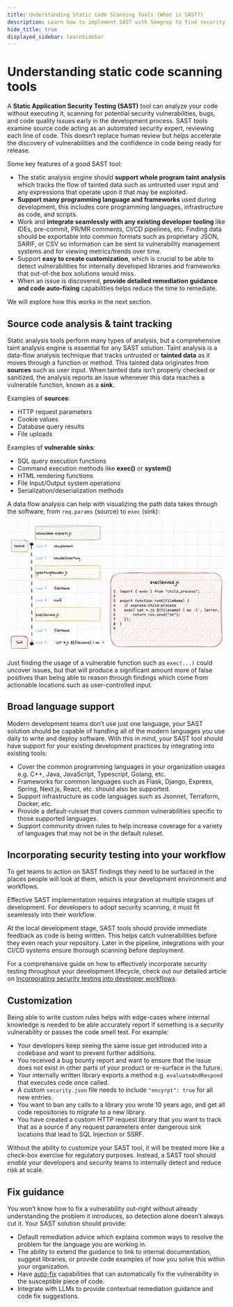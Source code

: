 ```yaml
---
title: Understanding Static Code Scanning Tools (What is SAST?)
description: Learn how to implement SAST with Semgrep to find security vulnerabilities in your code
hide_title: true
displayed_sidebar: learnSidebar
---
```


# Understanding static code scanning tools

A **Static Application Security Testing (SAST)** tool can analyze your code without executing it, scanning for potential security vulnerabilities, bugs, and code quality issues early in the development process. SAST tools examine source code acting as an automated security expert, reviewing each line of code. This doesn’t replace human review but helps accelerate the discovery of vulnerabilities and the confidence in code being ready for release.

Some key features of a good SAST tool:

- The static analysis engine should **support whole program taint analysis** which tracks the flow of tainted data such as untrusted user input and any expressions that operate upon it that may be exploited.
- **Support many programming language and frameworks** used during development, this includes core programming languages, infrastructure as code, and scripts.
- Work and **integrate seamlessly with any existing developer tooling** like IDEs, pre-commit, PR/MR comments, CI/CD pipelines, etc. Finding data should be exportable into common formats such as proprietary JSON, SARIF, or CSV so information can be sent to vulnerability management systems and for viewing metrics/trends over time.
- Support **easy to create customization**, which is crucial to be able to detect vulnerabilities for internally developed libraries and frameworks that out-of-the box solutions would miss.
- When an issue is discovered, **provide detailed remediation** **guidance** **and code auto-fixing** capabilities helps reduce the time to remediate.

We will explore how this works in the next section.

## Source code analysis & taint tracking

Static analysis tools perform many types of analysis, but a comprehensive taint analysis engine is essential for any SAST solution. Taint analysis is a data-flow analysis technique that tracks untrusted or **tainted data** as it moves through a function or method. This tainted data originates from **sources** such as user input. When tainted data isn't properly checked or sanitized, the analysis reports an issue whenever this data reaches a vulnerable function, known as a **sink**. 

Examples of **sources**:

- HTTP request parameters
- Cookie values
- Database query results
- File uploads

Examples of **vulnerable** **sinks**:

- SQL query execution functions
- Command execution methods like **exec()** or **system()**
- HTML rendering functions
- File Input/Output system operations
- Serialization/deserialization methods

A data flow analysis can help with visualizing the path data takes through the software, from `req.params` (source) to `exec` (sink):

![dataflow example](../assets/sast-dataflow.png)

Just finding the usage of a vulnerable function such as `exec(...)` could uncover issues, but that will produce a significant amount more of false positives than being able to reason through findings which come from actionable locations such as user-controlled input.

## Broad language support

Modern development teams don’t use just one language, your SAST solution should be capable of handling all of the modern languages you use daily to write and deploy software. With this in mind, your SAST tool should have support for your existing development practices by integrating into existing tools:

- Cover the common programming languages in your organization usages e.g. C++, Java, JavaScript, Typescript, Golang, etc.
- Frameworks for common languages such as Flask, Django, Express, Spring, Next.js, React, etc. should also be supported.
- Support infrastructure as code languages such as Jsonnet, Terraform, Docker, etc.
- Provide a default-ruleset that covers common vulnerabilities specific to those supported languages.
- Support community driven rules to help increase coverage for a variety of languages that may not be in the default ruleset.

## Incorporating security testing into your workflow

To get teams to action on SAST findings they need to be surfaced in the places people will look at them, which is your development environment and workflows.  

Effective SAST implementation requires integration at multiple stages of development. For developers to adopt security scanning, it must fit seamlessly into their workflow.

At the local development stage, SAST tools should provide immediate feedback as code is being written. This helps catch vulnerabilities before they even reach your repository. Later in the pipeline, integrations with your CI/CD systems ensure thorough scanning before deployment.

For a comprehensive guide on how to effectively incorporate security testing throughout your development lifecycle, check out our detailed article on [Incorporating security testing into developer workflows](../security-testing-workflow).

## Customization

Being able to write custom rules helps with edge-cases where internal knowledge is needed to be able accurately report if something is a security vulnerability or passes the code smell test. For example:

- Your developers keep seeing the same issue get introduced into a codebase and want to prevent further additions.
- You received a bug bounty report and want to ensure that the issue does not exist in other parts of your product or re-surface in the future.
- Your internally written library exports a method e.g. `evaluateAndRespond` that executes code once called.
- A custom `security.json` file needs to include `"encyrpt": true` for all new entries.
- You want to ban any calls to a library you wrote 10 years ago, and get all code repositories to migrate to a new library.
- You have created a custom HTTP request library that you want to track that as a source if any request parameters enter dangerous sink locations that lead to SQL Injection or SSRF.

Without the ability to customize your SAST tool, it will be treated more like a check-box exercise for regulatory purposes. Instead, a SAST tool should *enable* your developers and security teams to internally detect and reduce risk at scale.

## Fix guidance

You won’t know how to fix a vulnerability out-right without already understanding the problem it introduces, so detection alone doesn’t always cut it. Your SAST solution should provide:

- Default remediation advice which explains common ways to resolve the problem for the language you are working in.
- The ability to extend the guidance to link to internal documentation, suggest libraries, or provide code examples of how you solve this within your organization.
- Have [auto-fix](https://semgrep.dev/docs/writing-rules/autofix) capabilities that can automatically fix the vulnerability in the susceptible piece of code.
- Integrate with LLMs to provide contextual remediation guidance and code fix suggestions.